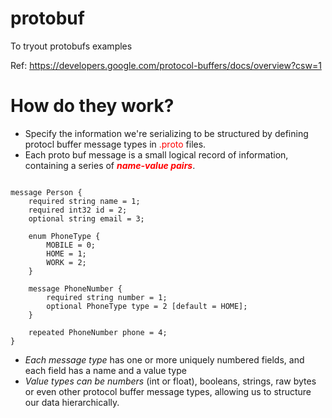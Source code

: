 # protobuf
To tryout protobufs examples


Ref: https://developers.google.com/protocol-buffers/docs/overview?csw=1

# How do they work?
* Specify the information we're serializing to be structured by defining protocl buffer message types in <span style="color:red">.proto</span> files.
* Each proto buf message is a small logical record of information, containing a series of <em><strong style="color: red;">name-value pairs</strong></em>.

<pre><code>
message Person {
    required string name = 1;
    required int32 id = 2;
    optional string email = 3;

    enum PhoneType {
        MOBILE = 0;
        HOME = 1;
        WORK = 2;
    }

    message PhoneNumber {
        required string number = 1;
        optional PhoneType type = 2 [default = HOME];
    }

    repeated PhoneNumber phone = 4;
}
</code></pre>

* <em>Each message type</em> has one or more uniquely numbered fields, and each field has a name and a value type
* <em>Value types can be numbers</em> (int or float), booleans, strings, raw bytes or even other protocol buffer message types, allowing us to structure our data hierarchically.